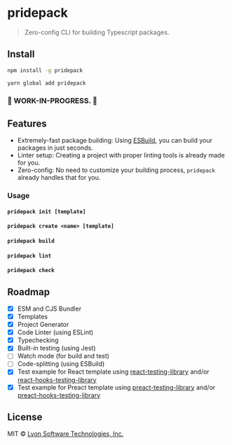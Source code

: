 # pridepack

> Zero-config CLI for building Typescript packages.

## Install

```bash
npm install -g pridepack
```

```bash
yarn global add pridepack
```

### 🚧 WORK-IN-PROGRESS. 🚧

## Features

- Extremely-fast package building: Using [ESBuild](https://github.com/evanw/esbuild), you can build your packages in just seconds.
- Linter setup: Creating a project with proper linting tools is already made for you.
- Zero-config: No need to customize your building process, `pridepack` already handles that for you.
 
### Usage

#### `pridepack init [template]`

#### `pridepack create <name> [template]`

#### `pridepack build`

#### `pridepack lint`

#### `pridepack check`

## Roadmap

- [X] ESM and CJS Bundler
- [X] Templates
- [X] Project Generator
- [X] Code Linter (using ESLint)
- [X] Typechecking
- [X] Built-in testing (using Jest)
- [ ] Watch mode (for build and test)
- [ ] Code-splitting (using ESBuild)
- [X] Test example for React template using [react-testing-library](https://github.com/testing-library/react-testing-library) and/or [react-hooks-testing-library](https://github.com/testing-library/react-hooks-testing-library)
- [X] Test example for Preact template using [preact-testing-library](https://github.com/testing-library/preact-testing-library) and/or [preact-hooks-testing-library](https://github.com/testing-library/preact-hooks-testing-library)

## License

MIT © [Lyon Software Technologies, Inc.](https://github.com/LyonInc)
